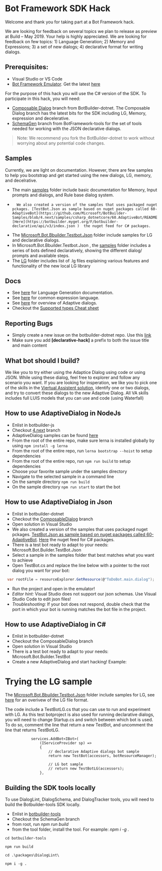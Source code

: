 # Bot Framework SDK Hack

Welcome and thank you for taking part at a Bot Framework hack.

We are looking for feedback on several topics we plan to release as preview at Build – May 2019. Your help is highly appreciated.  We are looking for feedback on few topics: 1) Language Generation; 2) Memory and Expressions; 3) a set of new dialogs; 4) declarative format for writing dialogs.

## Prerequisites:
-	Visual Studio or VS Code 
-	[Bot Framework Emulator](https://github.com/Microsoft/BotFramework-Emulator/releases). Get the latest [here](https://github.com/Microsoft/BotFramework-Emulator/releases)   

For the purpose of this hack you will use the C# version of the SDK. To participate in this hack, you will need: 
- [Composable Dialog](https://github.com/Microsoft/botbuilder-dotnet/tree/ComposableDialog) branch from BotBuilder-dotnet. The Composable Dialog branch has the latest bits for the SDK including LG, Memory, expression and decelerative.
-  [SchemaGen](https://github.com/Microsoft/botbuilder-tools/tree/SchemaGen) branch from BotFramework-tools for the set of tools needed for working with the JSON declarative dialogs. 

> Note: We recommend you fork the BotBuilder-dotnet to work without worrying about any potential code changes. 

## Samples 
Currently, we are light on documentation. However, there are few samples to help you bootstrap and get started using the new dialogs, LG, memory, and decelrative. 
-	The main [samples](https://github.com/Microsoft/botbuilder-dotnet/tree/ComposableDialog/samples) folder include basic documentation for Memory, Input prompts and dialogs, and Rule base dialog system. 
-       We also created a version of the samples that uses packaged nuget pckages. [TestBot.Json as sample based on nuget packages called 60-AdaptiveBot](https://github.com/Microsoft/BotBuilder-Samples/blob/4.next/samples/csharp_dotnetcore/60.AdaptiveBot/README.md).  [Here](https://botbuilder.myget.org/F/botbuilder-declarative/api/v3/index.json )  the nuget feed for C# packages. 
-	The [Microsoft.Bot.Bbuilder.Testbot.Json](https://github.com/Microsoft/botbuilder-dotnet/tree/ComposableDialog/samples/Microsoft.Bot.Builder.TestBot.Json) folder include samples for LG and declarative dialogs.
-	In Microsoft.Bot.Bbuilder.Testbot.Json , the [samples](https://github.com/Microsoft/botbuilder-dotnet/tree/ComposableDialog/samples/Microsoft.Bot.Builder.TestBot.Json/Samples) folder includes a series of bots defined declaratively, showing the different dialog/ prompts and available steps. 
-	The [LG](https://github.com/Microsoft/botbuilder-dotnet/tree/ComposableDialog/samples/Microsoft.Bot.Builder.TestBot.Json/LG) folder includes list of .lg files explaining various features and functionality  of the new local LG library


## Docs
-   See [here](../doc/LanguageGeneration/readme.md) for Language Generation documentation. 
-   See [here](../doc/CommonExpressionLanguage/redme.md) for common expression language.
-   See [here](../doc/AdaptiveDialog/readme.md) for overview of Adaptive dialogs.
-	Checkout the [Supported types Cheat sheet](../doc/AdaptiveDialog/cheatSheet.md)

## Reporting Bugs 
-	Simply create a new issue on the botbuilder-dotnet repo. Use this [link](https://github.com/Microsoft/botbuilder-dotnet/issues/new?template=-net-sdk-bug.md) 
-	Make sure you add **[declarative-hack]** a prefix to both the issue title and main content 


## What bot should I build?
We like you to try either using the Adaptice Dialog using code or using JSON. While using these dialog, feel free to explorer and follow any scenario you want. If you are looking for insperation, we like you to pick one of the skills in the [Viertual Assistent solution](https://github.com/Microsoft/AI/tree/master/solutions/Virtual-Assistant/src), identify one or two dialogs, and try to convert these dialogs to the new Adaptive Dialog. All VA skills includes full LUIS models that you can use and code (using Waterfall) 


## How to use AdaptiveDialog in NodeJs

- Enlist in botbuilder-js
- Checkout [4.next](https://github.com/Microsoft/botbuilder-js/tree/4.next) branch
- AdaptiveDialog samples can be found [here](https://github.com/Microsoft/botbuilder-js/tree/4.next/samples)
- From the root of the entire repo, make sure lerna is installed globally by using ```npm install -g lerna```
- From the root of the entire repo, run ```lerna bootstrap --hoist``` to setup dependencies
- From the root of the entire repo, run ```npm run build``` to setup dependencies
- Choose your favorite sample under the samples directory
- Navigate to the selected sample in a command line
- On the sample directory ```npm run build```
- On the sample directory ```npm run start``` to start the bot

## How to use AdaptiveDialog in Json

- Enlist in botbuilder-dotnet
- Checkout the [ComposableDialog](https://github.com/Microsoft/botbuilder-dotnet/tree/ComposableDialog) branch
- Open solution in Visual Studio
- We also created a version of the samples that uses packaged nuget pckages. [TestBot.Json as sample based on nuget packages called 60-AdaptiveBot](https://github.com/Microsoft/BotBuilder-Samples/blob/4.next/samples/csharp_dotnetcore/60.AdaptiveBot/README.md).  [Here](https://botbuilder.myget.org/F/botbuilder-declarative/api/v3/index.json )  the nuget feed for C# packages. 
- There is a test bot ready to adapt to your needs: Microsoft.Bot.Builder.TestBot.Json
- Select a sample in the samples folder that best matches what you want to achieve
- Open TestBot.cs and replace the line below with a pointer to the root dialog you want for your bot:

```csharp
 var rootFile = resourceExplorer.GetResource(@"ToDoBot.main.dialog");
```
- Run the project and open in the emulator!
- *Editor hint:* Visual Studio does not support our json schemas. Use Visual Studio Code to edit json files!
- *Troubleshooting:* If your bot does not respond, double check that the port in which your bot is running matches the bot file in the project.

## How to use AdaptiveDialog in C#

- Enlist in botbuilder-dotnet
- Checkout the ComposableDialog branch
- Open solution in Visual Studio
- There is a test bot ready to adapt to your needs: Microsoft.Bot.Builder.TestBot
- Create a new AdaptiveDialog and start hacking! Example:


# Trying the LG sample

The [Microsoft.Bot.Bbuilder.Testbot.Json](https://github.com/Microsoft/botbuilder-dotnet/tree/ComposableDialog/samples/Microsoft.Bot.Builder.TestBot.Json) folder include samples for LG, see [here](./LG-file-format.md) for an overivew of the LG file format. 

The code include a TestBotLG.cs that you can use to run and experiment with LG.  As this test botproject  is also used for running declarative dialogs, you will need to change Startup.cs and switch between which bot is used.  To do so, comment the line that return a new TestBot, and uncomment the line that returns TestBotLG. 

```
            services.AddBot<IBot>(
                (IServiceProvider sp) =>
                {
                    // declarative Adaptive dialogs bot sample
                    return new TestBot(accessors, botResourceManager);

                    // LG bot sample
                    // return new TestBotLG(accessors);
                },

```


## Building the SDK tools locally
To use DialogLint, DialogSchema, and DialogTracker tools, you will need to build the Botbuilder-tools SDK locally. 

- Enlist in [botbuilder-tools](https://github.com/Microsoft/botbuilder-tools/tree/SchemaGen)
- Checkout the SchemaGen branch
- from root, run *npm run build*
- from the tool folder, install the tool. For example: *npm i -g .* 

```
cd botbuilder-tools

npm run build 

cd .\packages\DialogLint\

npm i -g .
```
